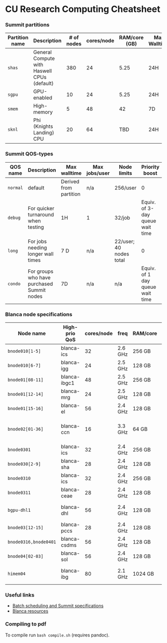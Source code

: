 
# CU Research Computing Cheatsheet

### Summit partitions

| Partition name | Description                                 | # of nodes | cores/node | RAM/core (GB) | Max Walltime | Billing weight |
| -------------- | ------------------------------------------- | ---------- | ---------- | ------------- | ------------ | -------------- |
| `shas`         | General Compute with Haswell CPUs (default) | 380        | 24         | 5.25          | 24H          | 1              |
| `sgpu`         | GPU-enabled                                 | 10         | 24         | 5.25          | 24H          | 2.5            |
| `smem`         | High-memory                                 | 5          | 48         | 42            | 7D           | 6              |
| `sknl`         | Phi (Knights Landing) CPU                   | 20         | 64         | TBD           | 24H          | 0.1            |

### Summit QOS-types

QOS name | Description                            | Max walltime       | Max jobs/user | Node limits         | Priority boost
-------------|--------------------------------------------|------------------------|-------------------|-------------------------|--------------------------------
`normal`       | default                                    | Derived from partition | n/a               | 256/user                | 0
`debug`        | For quicker turnaround when testing        | 1H                     | 1                 | 32/job                  | Equiv. of 3-day queue wait time
`long`         | For jobs needing longer wall times         | 7 D                    | n/a               | 22/user; 40 nodes total | 0
`condo`        | For groups who have purchased Summit nodes | 7D                     | n/a               | n/a                     | Equiv. of 1 day queue wait time

### Blanca node specifications

| Node name             | High-prio QoS | cores/node | freq    | RAM/core | local disk | Features                                  |
| --------------------- | ------------- | ---------- | ------- | -------- | ---------- | ----------------------------------------- |
| `bnode010[1-5]`       | blanca-ics    | 32         | 2.6 GHz | 256 GB   | 1 TB       | sandybridge, avx, rhel6                   |
| `bnode010[6-7]      ` | blanca-igg    | 24         | 2.5 GHz | 128 GB   | 1 TB       | haswell, avx2, rhel6                      |
| `bnode01[08-11]     ` | blanca-ibgc1  | 48         | 2.5 GHz | 256 GB   | 1 TB       | haswell, avx2, rhel6                      |
| `bnode01[12-14]     ` | blanca-mrg    | 24         | 2.5 GHz | 128 GB   | 1 TB       | haswell, avx2, rhel6                      |
| `bnode01[15-16]     ` | blanca-el     | 56         | 2.4 GHz | 128 GB   | 1 TB       | broadwell, avx2, rhel7                    |
| `bnode02[01-36]     ` | blanca-ccn    | 16         | 3.3 GHz | 64 GB    | 1 TB       | ivybridge, Quadro, k2000, avx, fdr, rhel7 |
| `bnode0301          ` | blanca-ics    | 32         | 2.4 GHz | 256 GB   | 1 TB       | broadwell, avx2, rhel6                    |
| `bnode030[2-9]      ` | blanca-sha    | 28         | 2.4 GHz | 128 GB   | 1 TB       | broadwell, avx2, rhel7                    |
| `bnode0310          ` | blanca-ics    | 32         | 2.4 GHz | 256 GB   | 1 TB       | broadwell, avx2, rhel6                    |
| `bnode0311          ` | blanca-ceae   | 28         | 2.4 GHz | 128 GB   | 1 TB       | broadwell, avx2, rhel7                    |
| `bgpu-dhl1          ` | blanca-dhl    | 56         | 2.4 GHz | 128 GB   | 1 TB       | broadwell, avx2, rhel7, Tesla, P100       |
| `bnode03[12-15]     ` | blanca-pccs   | 28         | 2.4 GHz | 128 GB   | 1 TB       | broadwell, avx2, rhel7                    |
| `bnode0316,bnode0401` | blanca-csdms  | 56         | 2.4 GHz | 128 GB   | 1 TB       | broadwell, avx2, rhel7                    |
| `bnode04[02-03]     ` | blanca-sol    | 56         | 2.4 GHz | 128 GB   | 1 TB       | broadwell, avx2, rhel7                    |
| `himem04            ` | blanca-ibg    | 80         | 2.1 GHz | 1024 GB  | 10 TB      | westmere-ex, localraid, rhel6             |


### Useful links

 - [Batch scheduling and Summit specifications](https://www.rc.colorado.edu/support/user-guide/batch-queueing.html)
 - [Blanca resources](https://www.rc.colorado.edu/support/user-guide/compute-resources.html#blanca)

### Compiling to pdf 
To compile run `bash compile.sh` (requires pandoc).

